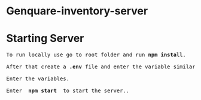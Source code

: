 # Genquare-inventory-server

<h1> Starting Server </h1>

<pre>
To run locally use go to root folder and run <strong>npm install</strong>.

After that create a <strong>.env</strong> file and enter the variable similar ro <strong> .env-example file</strong> 

Enter the variables.

Enter <strong> npm start </strong> to start the server..
</pre>
